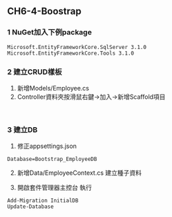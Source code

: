 ## CH6-4-Boostrap

### 1 NuGet加入下例package

```
Microsoft.EntityFrameworkCore.SqlServer 3.1.0
Microsoft.EntityFrameworkCore.Tools 3.1.0
```

### 2 建立CRUD樣板

1. 新增Models/Employee.cs
2. Controller資料夾按滑鼠右鍵->加入->新增Scaffold項目

<img src="https://i.imgur.com/QIJ3EMu.png" title="" />

<img src="https://i.imgur.com/3XsmjQw.png" title="" />

<img src="https://i.imgur.com/9vwURkc.png" title="" />

### 3 建立DB

1. 修正appsettings.json
```
Database=Bootstrap_EmployeeDB
```

2. 新增Data/EmployeeContext.cs
建立種子資料

3. 開啟套件管理器主控台 執行
```
Add-Migration InitialDB
Update-Database
```

<img src="https://i.imgur.com/pVmfBh6.png" title="" />


